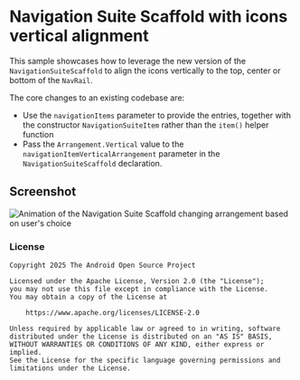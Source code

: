 # Navigation Suite Scaffold with icons vertical alignment

This sample showcases how to leverage the new version of the `NavigationSuiteScaffold` to align the
icons vertically to the top, center or bottom of the `NavRail`.

The core changes to an existing codebase are:
- Use the `navigationItems` parameter to provide the entries, together with the constructor `NavigationSuiteItem` rather than the `item()` helper function
- Pass the `Arrangement.Vertical` value to the `navigationItemVerticalArrangement` parameter in the `NavigationSuiteScaffold` declaration.

## Screenshot
![Animation of the Navigation Suite Scaffold changing arrangement based on user's choice](/resources/scaffold_animated.gif)

### License

```
Copyright 2025 The Android Open Source Project
 
Licensed under the Apache License, Version 2.0 (the "License");
you may not use this file except in compliance with the License.
You may obtain a copy of the License at
 
    https://www.apache.org/licenses/LICENSE-2.0
 
Unless required by applicable law or agreed to in writing, software
distributed under the License is distributed on an "AS IS" BASIS,
WITHOUT WARRANTIES OR CONDITIONS OF ANY KIND, either express or implied.
See the License for the specific language governing permissions and
limitations under the License.

```